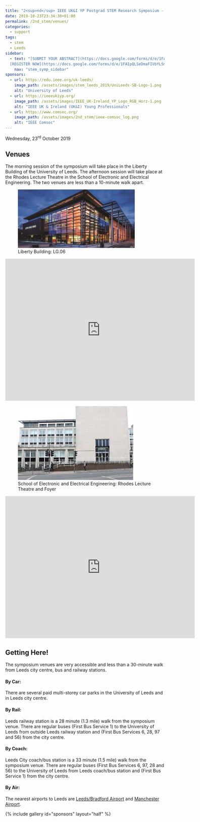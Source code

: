 ```yaml
---
title: "2<sup>nd</sup> IEEE UK&I YP Postgrad STEM Research Symposium - Venues"
date: 2019-10-23T23:34:30+01:00
permalink: /2nd_stem/venues/
categories:
  - support
tags:
  - stem
  - Leeds
sidebar:
  - text: "[SUBMIT YOUR ABSTRACT](https://docs.google.com/forms/d/e/1FAIpQLScc-PwLXCjWlXFSW3gZV38aU1iiRDb0zHMwfKTZcZL6QXGXgQ/viewform){: .btn .btn--success}
  [REGISTER NOW](https://docs.google.com/forms/d/e/1FAIpQLSeDmaFIVbYLSmBbvkKWVVyZtRapcTI0aO_75W6BwDnofLv9Dg/viewform){: .btn .btn--success}"
    nav: "stem_symp_sidebar"
sponsors:
  - url: https://edu.ieee.org/uk-leeds/
    image_path: /assets/images/stem_leeds_2019/UniLeeds-SB-Logo-1.png
    alt: "University of Leeds"
  - url: https://ieeeukiyp.org/
    image_path: /assets/images/IEEE_UK-Ireland_YP_Logo_RGB_Horz-1.png
    alt: "IEEE UK & Ireland (UK&I) Young Professionals"
  - url: https://www.comsoc.org/
    image_path: /assets/images/2nd_stem/ieee-comsoc_log.png
    alt: "IEEE Comsoc"
---
```


Wednesday, 23<sup>rd</sup> October 2019

## Venues

The morning session of the symposium will take place in the Liberty Building of the University of Leeds. The afternoon session will take place at the Rhodes Lecture Theatre in the School of Electronic and Electrical Engineering. The two venues are less than a 10-minute walk apart.

<figure class="half">
	<img src="/assets/images/stem_leeds_2019/MG_0090_smaller_resized-370x185.jpg">
	    <figcaption>Liberty Building: LG.06</figcaption>
</figure>

<iframe src="https://www.google.com/maps/embed?pb=!1m14!1m8!1m3!1d4711.815623445192!2d-1.5606894!3d53.8089241!3m2!1i1024!2i768!4f13.1!3m3!1m2!1s0x48795eadd41016a3%3A0x8a16b885587c7650!2sThe%20Liberty%20Building!5e0!3m2!1sen!2sie!4v1570990257443!5m2!1sen!2sie" width="600" height="450" frameborder="0" style="border:0;" allowfullscreen=""></iframe>

<figure class="half">
	<img src="/assets/images/stem_leeds_2019/eee.jpg">
	    <figcaption>School of Electronic and Electrical Engineering: Rhodes Lecture Theatre and Foyer</figcaption>
</figure>

<iframe src="https://www.google.com/maps/embed?pb=!1m14!1m8!1m3!1d2355.874305475421!2d-1.5572319!3d53.8095203!3m2!1i1024!2i768!4f13.1!3m3!1m2!1s0x48795eaa37d6f157%3A0x3a763c74e6fc70db!2sSchool%20of%20Electronic%20and%20Electrical%20Engineering%2C%20University%20of%20Leeds!5e0!3m2!1sen!2sie!4v1570990495205!5m2!1sen!2sie" width="600" height="450" frameborder="0" style="border:0;" allowfullscreen=""></iframe>

## Getting Here!
The symposium venues are very accessible and less than a 30-minute walk from Leeds city centre, bus and railway stations.

#### By Car:
There are several paid multi-storey car parks in the University of Leeds and in Leeds city centre.

#### By Rail:
Leeds railway station is a 28 minute (1.3 mile) walk from the symposium venue. There are regular buses (First Bus Service 1) to the University of Leeds from outside Leeds railway station and (First Bus Services 6, 28, 97 and 56) from the city centre.

#### By Coach:
Leeds City coach/bus station is a 33 minute (1.5 mile) walk from the symposium venue. There are regular buses (First Bus Services 6, 97, 28 and 56) to the University of Leeds from Leeds coach/bus station and (First Bus Service 1) from the city centre.

#### By Air:
The nearest airports to Leeds are [Leeds/Bradford Airport](https://www.leedsbradfordairport.co.uk/)  and [Manchester Airport](https://www.manchesterairport.co.uk/).

{% include gallery id="sponsors" layout="half" %}
